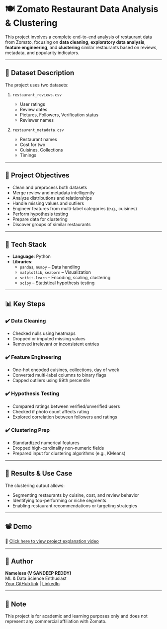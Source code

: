 # 🍽️ Zomato Restaurant Data Analysis & Clustering

This project involves a complete end-to-end analysis of restaurant data from Zomato, focusing on **data cleaning**, **exploratory data analysis**, **feature engineering**, and **clustering** similar restaurants based on reviews, metadata, and popularity indicators.

---

## 📁 Dataset Description

The project uses two datasets:

1. `restaurant_reviews.csv`  
   - User ratings  
   - Review dates  
   - Pictures, Followers, Verification status  
   - Reviewer names

2. `restaurant_metadata.csv`  
   - Restaurant names  
   - Cost for two  
   - Cuisines, Collections  
   - Timings

---

## 📌 Project Objectives

- Clean and preprocess both datasets
- Merge review and metadata intelligently
- Analyze distributions and relationships
- Handle missing values and outliers
- Engineer features from multi-label categories (e.g., cuisines)
- Perform hypothesis testing
- Prepare data for clustering
- Discover groups of similar restaurants

---

## 🔧 Tech Stack

- **Language**: Python  
- **Libraries**:  
  - `pandas`, `numpy` – Data handling  
  - `matplotlib`, `seaborn` – Visualization  
  - `scikit-learn` – Encoding, scaling, clustering  
  - `scipy` – Statistical hypothesis testing

---

## 📊 Key Steps

### ✔️ Data Cleaning
- Checked nulls using heatmaps
- Dropped or imputed missing values
- Removed irrelevant or inconsistent entries

### ✔️ Feature Engineering
- One-hot encoded cuisines, collections, day of week
- Converted multi-label columns to binary flags
- Capped outliers using 99th percentile

### ✔️ Hypothesis Testing
- Compared ratings between verified/unverified users  
- Checked if photo count affects rating  
- Explored correlation between followers and ratings

### ✔️ Clustering Prep
- Standardized numerical features
- Dropped high-cardinality non-numeric fields
- Prepared input for clustering algorithms (e.g., KMeans)

---

## 🚀 Results & Use Case

The clustering output allows:
- Segmenting restaurants by cuisine, cost, and review behavior
- Identifying top-performing or niche segments
- Enabling restaurant recommendations or targeting strategies

---

## 📽️ Demo

📎 [Click here to view project explanation video](https://your-drive-or-youtube-link-here)

---

## 🧠 Author

**Nameless (V SANDEEP REDDY)**  
ML & Data Science Enthusiast  
[Your GitHub link]() | [LinkedIn](https://www.linkedin.com/in/sandeep-reddy-385236250/)

---

## 📌 Note

This project is for academic and learning purposes only and does not represent any commercial affiliation with Zomato.

